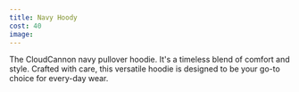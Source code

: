 ```yaml
---
title: Navy Hoody
cost: 40
image:
---
```


The CloudCannon navy pullover hoodie.
It's a timeless blend of comfort and style. Crafted with care,
this versatile hoodie is designed to be your go-to
choice for every-day wear.
